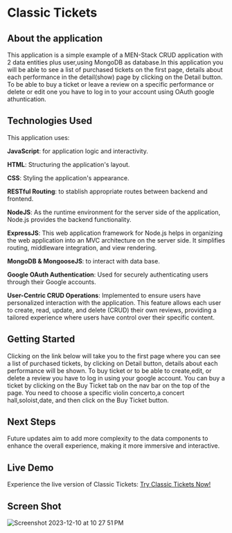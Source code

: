 # Classic Tickets
## About the application
This application is a simple example of a MEN-Stack CRUD application with 2 data entities plus user,using MongoDB as database.In this application you will be able to see a list of purchased tickets on the first page, details about each performance in the detail(show) page by clicking on the Detail button.
To be able to buy a ticket or leave a review on a specific performance or delete or edit one you have to log in to your account using OAuth google athuntication.

## Technologies Used
This application uses:

**JavaScript**: for application logic and interactivity.

**HTML**: Structuring the application's layout.

**CSS**: Styling the application's appearance.

**RESTful Routing**: to stablish appropriate routes between backend and frontend.

**NodeJS**: As the runtime environment for the server side of the application, Node.js provides the backend functionality.

**ExpressJS**: This web application framework for Node.js helps in organizing the web application into an MVC architecture on the server side. It simplifies routing, middleware integration, and view rendering.  

**MongoDB & MongooseJS**: to interact with data base.

**Google OAuth Authentication**: Used for securely authenticating users through their Google accounts.

**User-Centric CRUD Operations**: Implemented to ensure users have personalized interaction with the application. This feature allows each user to create, read, update, and delete (CRUD) their own reviews, providing a tailored experience where users have control over their specific content.

## Getting Started
Clicking on the link below will take you to the first page where you can see a list of purchased tickets, by clicking on Detail button, details about each performance will be shown.
To buy ticket or to be able to create,edit, or delete a review you have to log in using your google account.
You can buy a ticket by clicking on the Buy Ticket tab on the nav bar on the top of the page.
You need to choose a specific violin concerto,a concert hall,soloist,date, and then click on the Buy Ticket button. 

## Next Steps 
Future updates aim to add more complexity to the data components to enhance the overall experience, making it more immersive and interactive.

## Live Demo

Experience the live version of Classic Tickets: [Try Classic Tickets Now!](https://classic-tickets-59cba6a1e96c.herokuapp.com)

## Screen Shot
![Screenshot 2023-12-10 at 10 27 51 PM](https://github.com/Peng2558/classic-tickets/assets/72111623/3b90a8ef-55bb-40fd-80a9-61903eb915cb)



